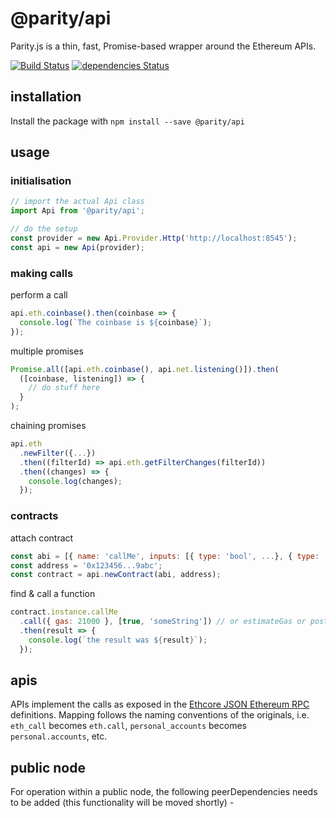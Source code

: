 # @parity/api

Parity.js is a thin, fast, Promise-based wrapper around the Ethereum APIs.

[![Build Status](https://travis-ci.org/paritytech/js-libs.svg?branch=master)](https://travis-ci.org/paritytech/js-libs)
[![dependencies Status](https://david-dm.org/paritytech/js-libs/status.svg?path=packages/api)](https://david-dm.org/paritytech/js-libs?path=packages/api)

## installation

Install the package with `npm install --save @parity/api`

## usage

### initialisation

```javascript
// import the actual Api class
import Api from '@parity/api';

// do the setup
const provider = new Api.Provider.Http('http://localhost:8545');
const api = new Api(provider);
```

### making calls

perform a call

```javascript
api.eth.coinbase().then(coinbase => {
  console.log(`The coinbase is ${coinbase}`);
});
```

multiple promises

```javascript
Promise.all([api.eth.coinbase(), api.net.listening()]).then(
  ([coinbase, listening]) => {
    // do stuff here
  }
);
```

chaining promises

```javascript
api.eth
  .newFilter({...})
  .then((filterId) => api.eth.getFilterChanges(filterId))
  .then((changes) => {
    console.log(changes);
  });
```

### contracts

attach contract

```javascript
const abi = [{ name: 'callMe', inputs: [{ type: 'bool', ...}, { type: 'string', ...}]}, ...abi...];
const address = '0x123456...9abc';
const contract = api.newContract(abi, address);
```

find & call a function

```javascript
contract.instance.callMe
  .call({ gas: 21000 }, [true, 'someString']) // or estimateGas or postTransaction
  .then(result => {
    console.log(`the result was ${result}`);
  });
```

## apis

APIs implement the calls as exposed in the [Ethcore JSON Ethereum RPC](https://github.com/paritytech/js-api) definitions. Mapping follows the naming conventions of the originals, i.e. `eth_call` becomes `eth.call`, `personal_accounts` becomes `personal.accounts`, etc.

## public node

For operation within a public node, the following peerDependencies needs to be added (this functionality will be moved shortly) -
